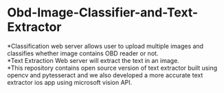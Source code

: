 # Obd-Image-Classifier-and-Text-Extractor
*Classification web server allows user to upload multiple images and classifies whether image contains OBD reader or not. <br>
*Text Extraction Web server will extract the text in an image.<br>
*This repository contains open source version of text extractor built using opencv and pytesseract and we also developed a more accurate text extractor ios app using microsoft vision API.
